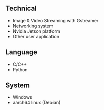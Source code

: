 ## Technical
- Image & Video Streaming with Gstreamer
- Networking system
- Nvidia Jetson platform
- Other user application

## Language
- C/C++
- Python

## System
- Windows
- aarch64 linux (Debian)

<!---
lasiyan/lasiyan is a ✨ special ✨ repository because its `README.md` (this file) appears on your GitHub profile.
You can click the Preview link to take a look at your changes.
--->
